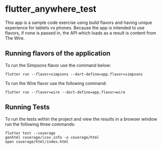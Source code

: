 # flutter_anywhere_test

This app is a sample code exercise using build flavors and having unique experience for tablets vs phones. 
Because the app is intended to use flavors, if none is passed in, the API which loads as a result is content from The Wire.

## Running flavors of the application

To run the Simpsons flavor use the command below:
```
flutter run --flavor=simpsons --dart-define=app.flavor=simpsons
```

To run the Wire flavor use the following command:
```
flutter run --flavor=wire --dart-define=app.flavor=wire
```

## Running Tests

To run the tests within the project and view the results in a browser window run the following three commands:
```
flutter test --coverage
genhtml coverage/lcov.info -o coverage/html
open coverage/html/index.html
```
